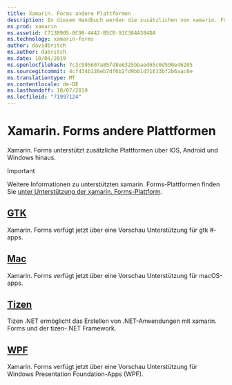 ```yaml
---
title: Xamarin. Forms andere Plattformen
description: In diesem Handbuch werden die zusätzlichen von xamarin. Forms unterstützten Plattformen erläutert.
ms.prod: xamarin
ms.assetid: C713B905-0C98-4442-B5CB-91C384A384DA
ms.technology: xamarin-forms
author: davidbritch
ms.author: dabritch
ms.date: 10/04/2019
ms.openlocfilehash: 7c3c995607a85fd8e6325bbaed65c0d590e46205
ms.sourcegitcommit: 4cf434b126eb7df6b2fd9bb1d71613bf2b6aac0e
ms.translationtype: MT
ms.contentlocale: de-DE
ms.lasthandoff: 10/07/2019
ms.locfileid: "71997124"
---
```

# <a name="xamarinforms-other-platforms"></a>Xamarin. Forms andere Plattformen

Xamarin. Forms unterstützt zusätzliche Plattformen über IOS, Android und Windows hinaus.

> [!IMPORTANT]
> Weitere Informationen zu unterstützten xamarin. Forms-Plattformen finden Sie [unter Unterstützung der xamarin. Forms-Plattform](https://github.com/xamarin/Xamarin.Forms/wiki/Platform-Support).

## <a name="gtkgtkmd"></a>[GTK](gtk.md)

Xamarin. Forms verfügt jetzt über eine Vorschau Unterstützung für gtk #-apps.

## <a name="macmacmd"></a>[Mac](mac.md)

Xamarin. Forms verfügt jetzt über eine Vorschau Unterstützung für macOS-apps.

## <a name="tizentizenmd"></a>[Tizen](tizen.md)

Tizen .NET ermöglicht das Erstellen von .NET-Anwendungen mit xamarin. Forms und der tizen-.NET Framework.

## <a name="wpfwpfmd"></a>[WPF](wpf.md)

Xamarin. Forms verfügt jetzt über eine Vorschau Unterstützung für Windows Presentation Foundation-Apps (WPF).

